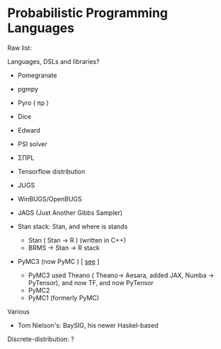 # Probabilistic Programming Languages

Raw list:

Languages, DSLs and libraries?

* Pomegranate
* pgmpy
* Pyro  ( πρ )
* Dice
* Edward
* PSI solver
* ΣΠPL

* Tensorflow distribution



* JUGS
* WinBUGS/OpenBUGS
* JAGS (Just Another Gibbs Sampler)

* Stan stack: Stan, and where is stands
   * Stan ( Stan -> R ) (written in C++)
   * BRMS -> Stan -> R stack

* PyMC3 (now PyMC ) [ [see](https://en.wikipedia.org/wiki/PyMC) ]
   * PyMC3 used Theano ( Theano-> Aesara, added JAX, Numba -> PyTensor), and now TF, and now PyTensor
   * PyMC2
   * PyMC1 (formerly PyMC)

Various
* Tom Nielson's: BaySIG, his newer Haskel-based

Discrete-distribution:
?
